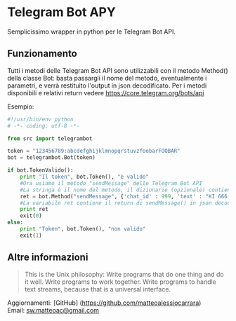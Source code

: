 # Telegram Bot APY #

Semplicissimo wrapper in python per le Telegram Bot API.

## Funzionamento ##

Tutti i metodi delle Telegram Bot API sono utilizzabili con il metodo Method() della classe Bot: basta passargli il nome del metodo, eventualmente i parametri, e verrà restituito l'output in json decodificato. 
Per i metodi disponibili e relativi return vedere https://core.telegram.org/bots/api

Esempio:

```python
#!/usr/bin/env python
# -*- coding: utf-8 -*-

from src import telegrambot

token = "123456789:abcdefghijklmnopqrstuvzfoobarFOOBAR"
bot = telegrambot.Bot(token)

if bot.TokenValido():
	print "Il token", bot.Token(), "è valido"
	#Ora usiamo il metodo "sendMessage" delle Telegram Bot API
	#La stringa è il nome del metodo, il dizionario (opzionale) contiene i parametri
	ret = bot.Method("sendMessage", {'chat_id' : 999, 'text' : "KI 666 TU???"})
	#La variabile ret contiene il return di sendMessage() in json decodificato
	print ret
	exit(0)
else:
	print "Token", bot.Token(), "non valido"
	exit(1)
```
## Altre informazioni ##

> This is the Unix philosophy: Write programs that do one thing and do it well. Write programs to work together. Write programs to handle text streams, because that is a universal interface.  

Aggiornamenti: [GitHub] (https://github.com/matteoalessiocarrara)  
Email: sw.matteoac@gmail.com
